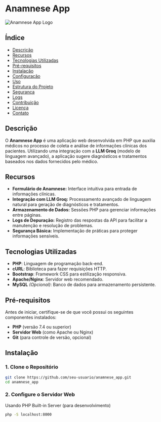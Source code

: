 # Anamnese App

![Anamnese App Logo](assets/logo.png) <!-- Opcional: Adicione um logo se disponível -->

## Índice

- [Descrição](#descrição)
- [Recursos](#recursos)
- [Tecnologias Utilizadas](#tecnologias-utilizadas)
- [Pré-requisitos](#pré-requisitos)
- [Instalação](#instalação)
- [Configuração](#configuração)
- [Uso](#uso)
- [Estrutura do Projeto](#estrutura-do-projeto)
- [Segurança](#segurança)
- [Logs](#logs)
- [Contribuição](#contribuição)
- [Licença](#licença)
- [Contato](#contato)

## Descrição

O **Anamnese App** é uma aplicação web desenvolvida em PHP que auxilia médicos no processo de coleta e análise de informações clínicas dos pacientes. Utilizando uma integração com a **LLM Groq** (modelo de linguagem avançado), a aplicação sugere diagnósticos e tratamentos baseados nos dados fornecidos pelo médico.

## Recursos

- **Formulário de Anamnese:** Interface intuitiva para entrada de informações clínicas.
- **Integração com LLM Groq:** Processamento avançado de linguagem natural para geração de diagnósticos e tratamentos.
- **Armazenamento de Dados:** Sessões PHP para gerenciar informações entre páginas.
- **Logs de Depuração:** Registro das respostas da API para facilitar a manutenção e resolução de problemas.
- **Segurança Básica:** Implementação de práticas para proteger informações sensíveis.

## Tecnologias Utilizadas

- **PHP**: Linguagem de programação back-end.
- **cURL**: Biblioteca para fazer requisições HTTP.
- **Bootstrap**: Framework CSS para estilização responsiva.
- **Apache/Nginx**: Servidor web recomendado.
- **MySQL** *(Opcional)*: Banco de dados para armazenamento persistente.

## Pré-requisitos

Antes de iniciar, certifique-se de que você possui os seguintes componentes instalados:

- **PHP** (versão 7.4 ou superior)
- **Servidor Web** (como Apache ou Nginx)
- **Git** (para controle de versão, opcional)

## Instalação

### 1. Clone o Repositório

```bash
git clone https://github.com/seu-usuario/anamnese_app.git
cd anamnese_app
````

### 2. Configure o Servidor Web
Usando PHP Built-in Server (para desenvolvimento)

```bash
php -S localhost:8000
````


